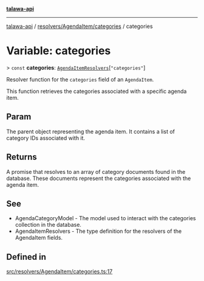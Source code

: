 [**talawa-api**](../../../../README.md)

***

[talawa-api](../../../../modules.md) / [resolvers/AgendaItem/categories](../README.md) / categories

# Variable: categories

\> `const` **categories**: [`AgendaItemResolvers`](../../../../types/generatedGraphQLTypes/type-aliases/AgendaItemResolvers.md)\[`"categories"`\]

Resolver function for the `categories` field of an `AgendaItem`.

This function retrieves the categories associated with a specific agenda item.

## Param

The parent object representing the agenda item. It contains a list of category IDs associated with it.

## Returns

A promise that resolves to an array of category documents found in the database. These documents represent the categories associated with the agenda item.

## See

 - AgendaCategoryModel - The model used to interact with the categories collection in the database.
 - AgendaItemResolvers - The type definition for the resolvers of the AgendaItem fields.

## Defined in

[src/resolvers/AgendaItem/categories.ts:17](https://github.com/PalisadoesFoundation/talawa-api/blob/6bd0fecc1032af2aa70d925c85724d9fec2350f9/src/resolvers/AgendaItem/categories.ts#L17)
